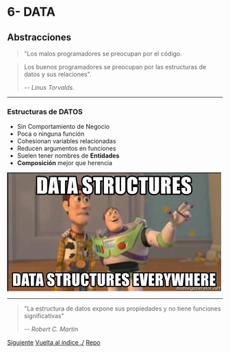 # 6- DATA

## Abstracciones

> "Los malos programadores se preocupan por el código.

> Los buenos programadores se preocupan por las estructuras de datos y sus relaciones".
>
> -- _Linus Torvalds_.

---

### Estructuras de DATOS

- Sin Comportamiento de Negocio
- Poca o ninguna función
- Cohesionan variables relacionadas
- Reducen argumentos en funciones
- Suelen tener nombres de **Entidades**
- **Composición** mejor que herencia

![Estructuras de datos por todas partes](./data-everywhere.jpg)

---

> "La estructura de datos expone sus propiedades y no tiene funciones significativas"
>
> -- _Robert C. Martin_

[Siguiente](./7-objects.md)
[Vuelta al índice ./](./)
[Repo](https://github.com/AcademiaBinaria/CleanCode)
